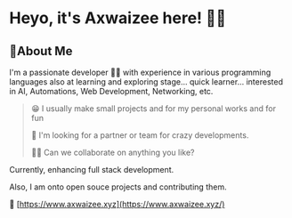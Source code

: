 # Heyo, it's Axwaizee here! 🧑‍💻

## 🧬About Me

I'm a passionate developer 👩‍💻 with experience in various programming languages also at learning and exploring stage... quick learner... interested in AI, Automations, Web Development, Networking, etc. 

> 😁 I usually make small projects and for my personal works and for fun
>
> 🤔 I'm looking for a partner or team for crazy developments.
>
> 👯‍♀️ Can we collaborate on anything you like?

Currently, enhancing full stack development.

Also, I am onto open souce projects and contributing them.

🔗 [https://www.axwaizee.xyz](https://www.axwaizee.xyz/)
